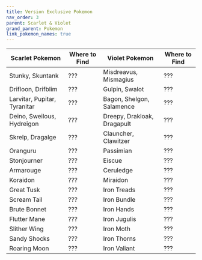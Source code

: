 ```yaml
---
title: Version Exclusive Pokemon
nav_order: 3
parent: Scarlet & Violet
grand_parent: Pokemon
link_pokemon_names: true
---
```



| Scarlet Pokemon              |Where to Find | Violet Pokemon              | Where to Find |
|------------------------------|--------------|-----------------------------|---------------|
| Stunky, Skuntank             | ???          | Misdreavus, Mismagius       | ??? |
| Drifloon, Drifblim           | ???          | Gulpin, Swalot              | ??? |
| Larvitar, Pupitar, Tyranitar | ???          | Bagon, Shelgon, Salamence   | ??? |
| Deino, Sweilous, Hydreigon   | ???          | Dreepy, Drakloak, Dragapult | ??? |
| Skrelp, Dragalge             | ???          | Clauncher, Clawitzer        | ??? |
| Oranguru                     | ???          | Passimian                   | ??? |
| Stonjourner                  | ???          | Eiscue                      | ??? |
| Armarouge                    | ???          | Ceruledge                   | ??? |
| Koraidon                     | ???          | Miraidon                    | ??? |
| Great Tusk                   | ???          | Iron Treads                 | ??? |
| Scream Tail                  | ???          | Iron Bundle                 | ??? |
| Brute Bonnet                 | ???          | Iron Hands                  | ??? |
| Flutter Mane                 | ???          | Iron Jugulis                | ??? |
| Slither Wing                 | ???          | Iron Moth                   | ??? |
| Sandy Shocks                 | ???          | Iron Thorns                 | ??? |
| Roaring Moon                 | ???          | Iron Valiant                | ??? |

